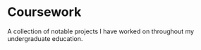 # Coursework

A collection of notable projects I have worked on throughout my undergraduate education.
